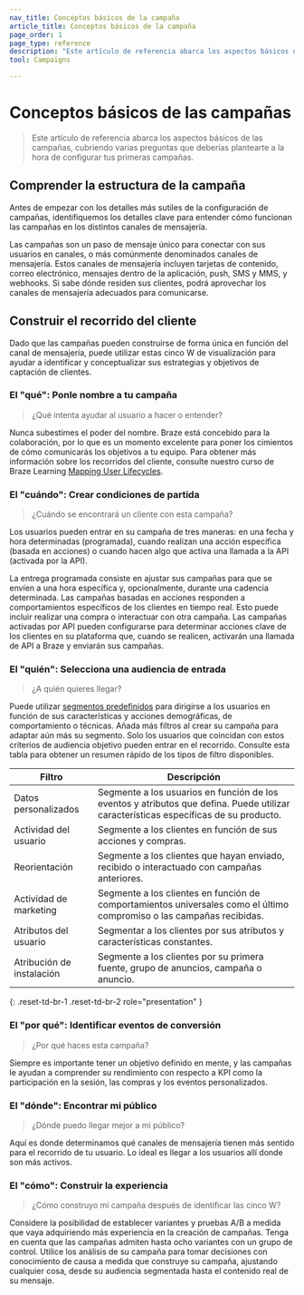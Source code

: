 ```yaml
---
nav_title: Conceptos básicos de la campaña
article_title: Conceptos básicos de la campaña
page_order: 1
page_type: reference
description: "Este artículo de referencia abarca los aspectos básicos de las campañas, cubriendo varias preguntas que deberías plantearte a la hora de configurar tus primeras campañas."
tool: Campaigns

---
```


# Conceptos básicos de las campañas

> Este artículo de referencia abarca los aspectos básicos de las campañas, cubriendo varias preguntas que deberías plantearte a la hora de configurar tus primeras campañas.

## Comprender la estructura de la campaña

Antes de empezar con los detalles más sutiles de la configuración de campañas, identifiquemos los detalles clave para entender cómo funcionan las campañas en los distintos canales de mensajería.

Las campañas son un paso de mensaje único para conectar con sus usuarios en canales, o más comúnmente denominados canales de mensajería. Estos canales de mensajería incluyen tarjetas de contenido, correo electrónico, mensajes dentro de la aplicación, push, SMS y MMS, y webhooks. Si sabe dónde residen sus clientes, podrá aprovechar los canales de mensajería adecuados para comunicarse.

## Construir el recorrido del cliente

Dado que las campañas pueden construirse de forma única en función del canal de mensajería, puede utilizar estas cinco W de visualización para ayudar a identificar y conceptualizar sus estrategias y objetivos de captación de clientes.

### El "qué": Ponle nombre a tu campaña

> ¿Qué intenta ayudar al usuario a hacer o entender?

Nunca subestimes el poder del nombre. Braze está concebido para la colaboración, por lo que es un momento excelente para poner los cimientos de cómo comunicarás los objetivos a tu equipo. Para obtener más información sobre los recorridos del cliente, consulte nuestro curso de Braze Learning [Mapping User Lifecycles](https://learning.braze.com/mapping-customer-lifecycles).

### El "cuándo": Crear condiciones de partida

> ¿Cuándo se encontrará un cliente con esta campaña? 

Los usuarios pueden entrar en su campaña de tres maneras: en una fecha y hora determinadas (programada), cuando realizan una acción específica (basada en acciones) o cuando hacen algo que activa una llamada a la API (activada por la API). 

La entrega programada consiste en ajustar sus campañas para que se envíen a una hora específica y, opcionalmente, durante una cadencia determinada. Las campañas basadas en acciones responden a comportamientos específicos de los clientes en tiempo real. Esto puede incluir realizar una compra o interactuar con otra campaña. Las campañas activadas por API pueden configurarse para determinar acciones clave de los clientes en su plataforma que, cuando se realicen, activarán una llamada de API a Braze y enviarán sus campañas.

### El "quién": Selecciona una audiencia de entrada

> ¿A quién quieres llegar? 

Puede utilizar [segmentos predefinidos]({{site.baseurl}}/user_guide/engagement_tools/segments) para dirigirse a los usuarios en función de sus características y acciones demográficas, de comportamiento o técnicas. Añada más filtros al crear su campaña para adaptar aún más su segmento. Solo los usuarios que coincidan con estos criterios de audiencia objetivo pueden entrar en el recorrido. Consulte esta tabla para obtener un resumen rápido de los tipos de filtro disponibles.

| Filtro | Descripción |
|---|---|
| Datos personalizados | Segmente a los usuarios en función de los eventos y atributos que defina. Puede utilizar características específicas de su producto. |
| Actividad del usuario | Segmente a los clientes en función de sus acciones y compras. |
| Reorientación | Segmente a los clientes que hayan enviado, recibido o interactuado con campañas anteriores. |
| Actividad de marketing | Segmente a los clientes en función de comportamientos universales como el último compromiso o las campañas recibidas. |
| Atributos del usuario | Segmentar a los clientes por sus atributos y características constantes. |
| Atribución de instalación | Segmente a los clientes por su primera fuente, grupo de anuncios, campaña o anuncio. |
{: .reset-td-br-1 .reset-td-br-2 role="presentation" }

### El "por qué": Identificar eventos de conversión

> ¿Por qué haces esta campaña? 

Siempre es importante tener un objetivo definido en mente, y las campañas le ayudan a comprender su rendimiento con respecto a KPI como la participación en la sesión, las compras y los eventos personalizados. 

### El "dónde": Encontrar mi público

> ¿Dónde puedo llegar mejor a mi público?

Aquí es donde determinamos qué canales de mensajería tienen más sentido para el recorrido de tu usuario. Lo ideal es llegar a los usuarios allí donde son más activos.

### El "cómo": Construir la experiencia

> ¿Cómo construyo mi campaña después de identificar las cinco W?

Considere la posibilidad de establecer variantes y pruebas A/B a medida que vaya adquiriendo más experiencia en la creación de campañas. Tenga en cuenta que las campañas admiten hasta ocho variantes con un grupo de control. Utilice los análisis de su campaña para tomar decisiones con conocimiento de causa a medida que construye su campaña, ajustando cualquier cosa, desde su audiencia segmentada hasta el contenido real de su mensaje.

